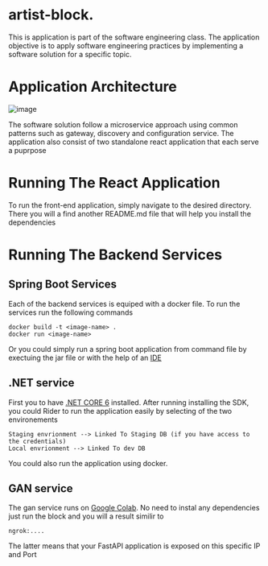 # artist-block.


This is application is part of the software engineering class. The application objective is to apply software engineering practices by implementing a software solution for a specific topic.


# Application Architecture

![image](https://user-images.githubusercontent.com/45897168/167974117-8f6938e3-6133-479f-8924-b298111efdbe.png)

The software solution follow a microservice approach using common patterns such as gateway, discovery and configuration service. The application also consist of two standalone react application that each serve a puprpose


# Running The React Application

To run the front-end application, simply navigate to the desired directory. There you will a find another README.md file that will help you install the dependencies

# Running The Backend Services

## Spring Boot Services
Each of the backend services is equiped with a docker file. To run the services run the following commands

```
docker build -t <image-name> .
docker run <image-name>
```
Or you could simply run a spring boot application from command file by exectuing the jar file or with the help of an [IDE](https://www.jetbrains.com/help/idea/spring-boot.html)

## .NET service

First you to have [.NET CORE 6](https://dotnet.microsoft.com/en-us/download/dotnet/6.0) installed. After running installing the SDK, you could Rider to run the application easily by selecting of
the two environements
```
Staging envrionment --> Linked To Staging DB (if you have access to the credentials)
Local envrionment --> Linked To dev DB
```
You could also run the application using docker.

## GAN service

The gan service runs on [Google Colab](https://colab.research.google.com/drive/1Ee1g8QbZ6nCtN56c4-rdEVexkC8tBuV0#scrollTo=80lSTTCevP_s). No need to instal any dependencies just run the block and you will a result similir to
```
ngrok:....
```
The latter means that your FastAPI application is exposed on this specific IP and Port



